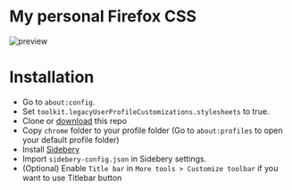 # My personal Firefox CSS
![preview](https://files.catbox.moe/e3olof.PNG)

# Installation
- Go to `about:config`.
- Set `toolkit.legacyUserProfileCustomizations.stylesheets` to true.
- Clone or [download](https://github.com/p3nguin-kun/firefox-css/archive/refs/heads/main.zip) this repo
- Copy `chrome` folder to your profile folder (Go to `about:profiles` to open your default profile folder)
- Install [Sidebery](https://addons.mozilla.org/en/firefox/addon/sidebery)
- Import `sidebery-config.json` in Sidebery settings.
- (Optional) Enable `Title bar` in `More tools > Customize toolbar` if you want to use Titlebar button
